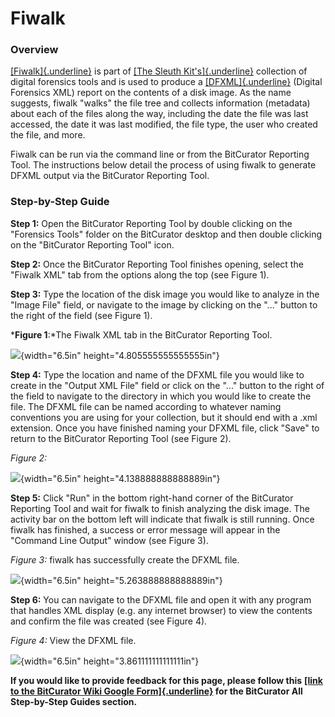 # **Fiwalk**

### **Overview**

[[Fiwalk]{.underline}](https://forensicswiki.xyz/wiki/index.php?title=Fiwalk)
is part of [[The Sleuth
Kit\'s]{.underline}](http://www.sleuthkit.org/about.php) collection of
digital forensics tools and is used to produce a
[[DFXML]{.underline}](https://forensicswiki.xyz/wiki/index.php?title=Category:Digital_Forensics_XML)
(Digital Forensics XML) report on the contents of a disk image. As the
name suggests, fiwalk \"walks\" the file tree and collects information
(metadata) about each of the files along the way, including the date the
file was last accessed, the date it was last modified, the file type,
the user who created the file, and more.

Fiwalk can be run via the command line or from the BitCurator Reporting
Tool. The instructions below detail the process of using fiwalk to
generate DFXML output via the BitCurator Reporting Tool.

### **Step-by-Step Guide**

**Step 1:** Open the BitCurator Reporting Tool by double clicking on the
\"Forensics Tools\" folder on the BitCurator desktop and then double
clicking on the \"BitCurator Reporting Tool\" icon.

**Step 2:** Once the BitCurator Reporting Tool finishes opening, select
the \"Fiwalk XML\" tab from the options along the top (see Figure 1).

**Step 3:** Type the location of the disk image you would like to
analyze in the \"Image File\" field, or navigate to the image by
clicking on the \"\...\" button to the right of the field (see Figure
1).

***Figure 1**:*The Fiwalk XML tab in the BitCurator Reporting Tool.

![](./media/image3.png){width="6.5in" height="4.805555555555555in"}

**Step 4:** Type the location and name of the DFXML file you would like
to create in the \"Output XML File\" field or click on the \"\...\"
button to the right of the field to navigate to the directory in which
you would like to create the file. The DFXML file can be named according
to whatever naming conventions you are using for your collection, but it
should end with a .xml extension. Once you have finished naming your
DFXML file, click \"Save\" to return to the BitCurator Reporting Tool
(see Figure 2).

*Figure 2:*

![](./media/image1.png){width="6.5in" height="4.138888888888889in"}

**Step 5:** Click \"Run\" in the bottom right-hand corner of the
BitCurator Reporting Tool and wait for fiwalk to finish analyzing the
disk image. The activity bar on the bottom left will indicate that
fiwalk is still running. Once fiwalk has finished, a success or error
message will appear in the \"Command Line Output\" window (see Figure
3).

*Figure 3:* fiwalk has successfully create the DFXML file.

![](./media/image2.png){width="6.5in" height="5.263888888888889in"}

**Step 6:** You can navigate to the DFXML file and open it with any
program that handles XML display (e.g. any internet browser) to view the
contents and confirm the file was created (see Figure 4).

*Figure 4:* View the DFXML file.

![](./media/image4.png){width="6.5in" height="3.861111111111111in"}

**If you would like to provide feedback for this page, please follow
this** **[[link to the BitCurator Wiki Google
Form]{.underline}](https://docs.google.com/forms/d/e/1FAIpQLSelmRx1VmgDEg3dU5_8cXZy9MZ5v8_sAl-Ur2nPFLAi6Lvu2w/viewform?usp=sf_link)
for the BitCurator All Step-by-Step Guides section.**
